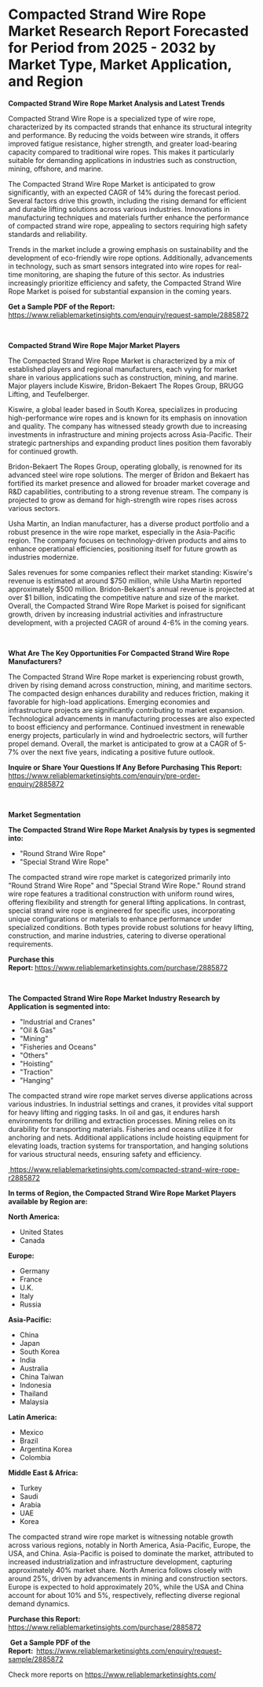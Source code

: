 <p><h1>Compacted Strand Wire Rope Market Research Report Forecasted for Period from 2025 -  2032 by Market Type, Market Application, and Region</h1></p><p><strong>Compacted Strand Wire Rope Market Analysis and Latest Trends</strong></p>
<p><p>Compacted Strand Wire Rope is a specialized type of wire rope, characterized by its compacted strands that enhance its structural integrity and performance. By reducing the voids between wire strands, it offers improved fatigue resistance, higher strength, and greater load-bearing capacity compared to traditional wire ropes. This makes it particularly suitable for demanding applications in industries such as construction, mining, offshore, and marine.</p><p>The Compacted Strand Wire Rope Market is anticipated to grow significantly, with an expected CAGR of 14% during the forecast period. Several factors drive this growth, including the rising demand for efficient and durable lifting solutions across various industries. Innovations in manufacturing techniques and materials further enhance the performance of compacted strand wire rope, appealing to sectors requiring high safety standards and reliability.</p><p>Trends in the market include a growing emphasis on sustainability and the development of eco-friendly wire rope options. Additionally, advancements in technology, such as smart sensors integrated into wire ropes for real-time monitoring, are shaping the future of this sector. As industries increasingly prioritize efficiency and safety, the Compacted Strand Wire Rope Market is poised for substantial expansion in the coming years.</p></p>
<p><strong>Get a Sample PDF of the Report:&nbsp;</strong> <a href="https://www.reliablemarketinsights.com/enquiry/request-sample/2885872?utm_campaign=3527&utm_medium=2&utm_source=Github&utm_content=ia&utm_term=13032025&utm_id=compacted-strand-wire-rope">https://www.reliablemarketinsights.com/enquiry/request-sample/2885872</a></p>
<p>&nbsp;</p>
<p><strong>Compacted Strand Wire Rope Major Market Players</strong></p>
<p><p>The Compacted Strand Wire Rope Market is characterized by a mix of established players and regional manufacturers, each vying for market share in various applications such as construction, mining, and marine. Major players include Kiswire, Bridon-Bekaert The Ropes Group, BRUGG Lifting, and Teufelberger. </p><p>Kiswire, a global leader based in South Korea, specializes in producing high-performance wire ropes and is known for its emphasis on innovation and quality. The company has witnessed steady growth due to increasing investments in infrastructure and mining projects across Asia-Pacific. Their strategic partnerships and expanding product lines position them favorably for continued growth.</p><p>Bridon-Bekaert The Ropes Group, operating globally, is renowned for its advanced steel wire rope solutions. The merger of Bridon and Bekaert has fortified its market presence and allowed for broader market coverage and R&D capabilities, contributing to a strong revenue stream. The company is projected to grow as demand for high-strength wire ropes rises across various sectors.</p><p>Usha Martin, an Indian manufacturer, has a diverse product portfolio and a robust presence in the wire rope market, especially in the Asia-Pacific region. The company focuses on technology-driven products and aims to enhance operational efficiencies, positioning itself for future growth as industries modernize.</p><p>Sales revenues for some companies reflect their market standing: Kiswire's revenue is estimated at around $750 million, while Usha Martin reported approximately $500 million. Bridon-Bekaert's annual revenue is projected at over $1 billion, indicating the competitive nature and size of the market. Overall, the Compacted Strand Wire Rope Market is poised for significant growth, driven by increasing industrial activities and infrastructure development, with a projected CAGR of around 4-6% in the coming years.</p></p>
<p>&nbsp;</p>
<p><strong>What Are The Key Opportunities For Compacted Strand Wire Rope Manufacturers?</strong></p>
<p><p>The Compacted Strand Wire Rope market is experiencing robust growth, driven by rising demand across construction, mining, and maritime sectors. The compacted design enhances durability and reduces friction, making it favorable for high-load applications. Emerging economies and infrastructure projects are significantly contributing to market expansion. Technological advancements in manufacturing processes are also expected to boost efficiency and performance. Continued investment in renewable energy projects, particularly in wind and hydroelectric sectors, will further propel demand. Overall, the market is anticipated to grow at a CAGR of 5-7% over the next five years, indicating a positive future outlook.</p></p>
<p><strong>Inquire or Share Your Questions If Any Before Purchasing This Report:</strong> <a href="https://www.reliablemarketinsights.com/enquiry/pre-order-enquiry/2885872?utm_campaign=3527&utm_medium=2&utm_source=Github&utm_content=ia&utm_term=13032025&utm_id=compacted-strand-wire-rope">https://www.reliablemarketinsights.com/enquiry/pre-order-enquiry/2885872</a></p>
<p>&nbsp;</p>
<p><strong>Market Segmentation</strong></p>
<p><strong>The Compacted Strand Wire Rope Market Analysis by types is segmented into:</strong></p>
<p><ul><li>"Round Strand Wire Rope"</li><li>"Special Strand Wire Rope"</li></ul></p>
<p><p>The compacted strand wire rope market is categorized primarily into "Round Strand Wire Rope" and "Special Strand Wire Rope." Round strand wire rope features a traditional construction with uniform round wires, offering flexibility and strength for general lifting applications. In contrast, special strand wire rope is engineered for specific uses, incorporating unique configurations or materials to enhance performance under specialized conditions. Both types provide robust solutions for heavy lifting, construction, and marine industries, catering to diverse operational requirements.</p></p>
<p><strong>Purchase this Report:&nbsp;</strong><a href="https://www.reliablemarketinsights.com/purchase/2885872?utm_campaign=3527&utm_medium=2&utm_source=Github&utm_content=ia&utm_term=13032025&utm_id=compacted-strand-wire-rope">https://www.reliablemarketinsights.com/purchase/2885872</a></p>
<p>&nbsp;</p>
<p><strong>The Compacted Strand Wire Rope Market Industry Research by Application is segmented into:</strong></p>
<p><ul><li>"Industrial and Cranes"</li><li>"Oil & Gas"</li><li>"Mining"</li><li>"Fisheries and Oceans"</li><li>"Others"</li><li>"Hoisting"</li><li>"Traction"</li><li>"Hanging"</li></ul></p>
<p><p>The compacted strand wire rope market serves diverse applications across various industries. In industrial settings and cranes, it provides vital support for heavy lifting and rigging tasks. In oil and gas, it endures harsh environments for drilling and extraction processes. Mining relies on its durability for transporting materials. Fisheries and oceans utilize it for anchoring and nets. Additional applications include hoisting equipment for elevating loads, traction systems for transportation, and hanging solutions for various structural needs, ensuring safety and efficiency.</p></p>
<p><a href="https://www.reliablemarketinsights.com/compacted-strand-wire-rope-r2885872?utm_campaign=3527&utm_medium=2&utm_source=Github&utm_content=ia&utm_term=13032025&utm_id=compacted-strand-wire-rope">&nbsp;https://www.reliablemarketinsights.com/compacted-strand-wire-rope-r2885872</a></p>
<p><strong>In terms of Region, the Compacted Strand Wire Rope Market Players available by Region are:</strong></p>
<p>
    <p> <strong> North America: </strong>
        <ul>
            <li>United States</li>
            <li>Canada</li>
        </ul>
        </p> 
    <p> <strong> Europe: </strong>
        <ul>
            <li>Germany</li>
            <li>France</li>
            <li>U.K.</li>
            <li>Italy</li>
            <li>Russia</li>
        </ul>
        </p> 
    <p> <strong> Asia-Pacific: </strong>
        <ul>
            <li>China</li>
            <li>Japan</li>
            <li>South Korea</li>
            <li>India</li>
            <li>Australia</li>
            <li>China Taiwan</li>
            <li>Indonesia</li>
            <li>Thailand</li>
            <li>Malaysia</li>
        </ul>
        </p> 
    <p> <strong> Latin America: </strong>
        <ul>
            <li>Mexico</li>
            <li>Brazil</li>
            <li>Argentina Korea</li>
            <li>Colombia</li>
        </ul>
        </p> 
    <p> <strong> Middle East & Africa: </strong>
        <ul>
            <li>Turkey</li>
            <li>Saudi</li>
            <li>Arabia</li>
            <li>UAE</li>
            <li>Korea</li>
        </ul>
    </p>
    </p>
<p><p>The compacted strand wire rope market is witnessing notable growth across various regions, notably in North America, Asia-Pacific, Europe, the USA, and China. Asia-Pacific is poised to dominate the market, attributed to increased industrialization and infrastructure development, capturing approximately 40% market share. North America follows closely with around 25%, driven by advancements in mining and construction sectors. Europe is expected to hold approximately 20%, while the USA and China account for about 10% and 5%, respectively, reflecting diverse regional demand dynamics.</p></p>
<p><strong>Purchase this Report: </strong><a href="https://www.reliablemarketinsights.com/purchase/2885872?utm_campaign=3527&utm_medium=2&utm_source=Github&utm_content=ia&utm_term=13032025&utm_id=compacted-strand-wire-rope">https://www.reliablemarketinsights.com/purchase/2885872</a></p>
<p>&nbsp;<strong>Get a Sample PDF of the Report:&nbsp;&nbsp;</strong><a href="https://www.reliablemarketinsights.com/enquiry/request-sample/2885872?utm_campaign=3527&utm_medium=2&utm_source=Github&utm_content=ia&utm_term=13032025&utm_id=compacted-strand-wire-rope">https://www.reliablemarketinsights.com/enquiry/request-sample/2885872</a></p>
<p><strong></strong></p>
<p>Check more reports on <a href="https://www.reliablemarketinsights.com/?utm_campaign=3527&utm_medium=2&utm_source=Github&utm_content=ia&utm_term=13032025&utm_id=compacted-strand-wire-rope">https://www.reliablemarketinsights.com/</a></p>
